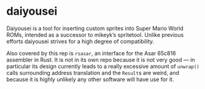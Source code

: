# daiyousei
Daiyousei is a tool for inserting custom sprites into Super Mario World ROMs, intended as a
successor to mikeyk’s spritetool. Unlike previous efforts daiyousei strives for a high degree of
compatibility.


Also covered by this rep is `rsasar`, an interface for the Asar 65c816 assembler in Rust.
It is not in its own repo because it is not very good — in particular its design currently leads to
a really excessive amount of `unwrap()` calls surrounding address translation and the `Result`s are
weird, and because it is highly unlikely any other software will have use for it.